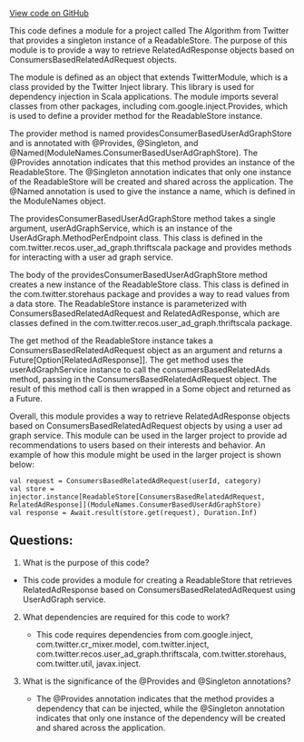 [View code on GitHub](https://github.com/misbahsy/the-algorithm/cr-mixer/server/src/main/scala/com/twitter/cr_mixer/module/ConsumersBasedUserAdGraphStoreModule.scala)

This code defines a module for a project called The Algorithm from Twitter that provides a singleton instance of a ReadableStore. The purpose of this module is to provide a way to retrieve RelatedAdResponse objects based on ConsumersBasedRelatedAdRequest objects. 

The module is defined as an object that extends TwitterModule, which is a class provided by the Twitter Inject library. This library is used for dependency injection in Scala applications. The module imports several classes from other packages, including com.google.inject.Provides, which is used to define a provider method for the ReadableStore instance. 

The provider method is named providesConsumerBasedUserAdGraphStore and is annotated with @Provides, @Singleton, and @Named(ModuleNames.ConsumerBasedUserAdGraphStore). The @Provides annotation indicates that this method provides an instance of the ReadableStore. The @Singleton annotation indicates that only one instance of the ReadableStore will be created and shared across the application. The @Named annotation is used to give the instance a name, which is defined in the ModuleNames object.

The providesConsumerBasedUserAdGraphStore method takes a single argument, userAdGraphService, which is an instance of the UserAdGraph.MethodPerEndpoint class. This class is defined in the com.twitter.recos.user_ad_graph.thriftscala package and provides methods for interacting with a user ad graph service. 

The body of the providesConsumerBasedUserAdGraphStore method creates a new instance of the ReadableStore class. This class is defined in the com.twitter.storehaus package and provides a way to read values from a data store. The ReadableStore instance is parameterized with ConsumersBasedRelatedAdRequest and RelatedAdResponse, which are classes defined in the com.twitter.recos.user_ad_graph.thriftscala package. 

The get method of the ReadableStore instance takes a ConsumersBasedRelatedAdRequest object as an argument and returns a Future[Option[RelatedAdResponse]]. The get method uses the userAdGraphService instance to call the consumersBasedRelatedAds method, passing in the ConsumersBasedRelatedAdRequest object. The result of this method call is then wrapped in a Some object and returned as a Future.

Overall, this module provides a way to retrieve RelatedAdResponse objects based on ConsumersBasedRelatedAdRequest objects by using a user ad graph service. This module can be used in the larger project to provide ad recommendations to users based on their interests and behavior. An example of how this module might be used in the larger project is shown below:

```
val request = ConsumersBasedRelatedAdRequest(userId, category)
val store = injector.instance[ReadableStore[ConsumersBasedRelatedAdRequest, RelatedAdResponse]](ModuleNames.ConsumerBasedUserAdGraphStore)
val response = Await.result(store.get(request), Duration.Inf)
```
## Questions: 
 1. What is the purpose of this code?
   - This code provides a module for creating a ReadableStore that retrieves RelatedAdResponse based on ConsumersBasedRelatedAdRequest using UserAdGraph service.

2. What dependencies are required for this code to work?
   - This code requires dependencies from com.google.inject, com.twitter.cr_mixer.model, com.twitter.inject, com.twitter.recos.user_ad_graph.thriftscala, com.twitter.storehaus, com.twitter.util, javax.inject.

3. What is the significance of the @Provides and @Singleton annotations?
   - The @Provides annotation indicates that the method provides a dependency that can be injected, while the @Singleton annotation indicates that only one instance of the dependency will be created and shared across the application.